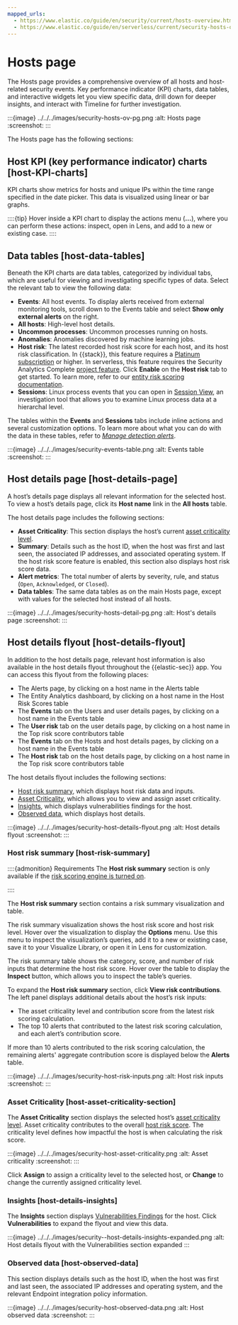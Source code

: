 ```yaml
---
mapped_urls:
  - https://www.elastic.co/guide/en/security/current/hosts-overview.html
  - https://www.elastic.co/guide/en/serverless/current/security-hosts-overview.html
---
```


# Hosts page

The Hosts page provides a comprehensive overview of all hosts and host-related security events. Key performance indicator (KPI) charts, data tables, and interactive widgets let you view specific data, drill down for deeper insights, and interact with Timeline for further investigation.

:::{image} ../../../images/security-hosts-ov-pg.png
:alt: Hosts page
:screenshot:
:::

The Hosts page has the following sections:


## Host KPI (key performance indicator) charts [host-KPI-charts]

KPI charts show metrics for hosts and unique IPs within the time range specified in the date picker. This data is visualized using linear or bar graphs.

::::{tip}
Hover inside a KPI chart to display the actions menu (**…​**), where you can perform these actions: inspect, open in Lens, and add to a new or existing case.
::::



## Data tables [host-data-tables]

Beneath the KPI charts are data tables, categorized by individual tabs, which are useful for viewing and investigating specific types of data. Select the relevant tab to view the following data:

* **Events**: All host events. To display alerts received from external monitoring tools, scroll down to the Events table and select **Show only external alerts** on the right.
* **All hosts**: High-level host details.
* **Uncommon processes**: Uncommon processes running on hosts.
* **Anomalies**: Anomalies discovered by machine learning jobs.
* **Host risk**: The latest recorded host risk score for each host, and its host risk classification. In {{stack}}, this feature requires a [Platinum subscription](https://www.elastic.co/pricing) or higher. In serverless, this feature requires the Security Analytics Complete [project feature](/deploy-manage/deploy/elastic-cloud/project-settings.md). Click **Enable** on the **Host risk** tab to get started. To learn more, refer to our [entity risk scoring documentation](/solutions/security/advanced-entity-analytics/entity-risk-scoring.md).
* **Sessions**: Linux process events that you can open in [Session View](/solutions/security/investigate/session-view.md), an investigation tool that allows you to examine Linux process data at a hierarchal level.

The tables within the **Events** and **Sessions** tabs include inline actions and several customization options. To learn more about what you can do with the data in these tables, refer to [*Manage detection alerts*](/solutions/security/detect-and-alert/manage-detection-alerts.md).

:::{image} ../../../images/security-events-table.png
:alt: Events table
:screenshot:
:::


## Host details page [host-details-page]

A host’s details page displays all relevant information for the selected host. To view a host’s details page, click its **Host name** link in the **All hosts** table.

The host details page includes the following sections:

* **Asset Criticality**: This section displays the host’s current [asset criticality level](/solutions/security/advanced-entity-analytics/asset-criticality.md).
* **Summary**: Details such as the host ID, when the host was first and last seen, the associated IP addresses, and associated operating system. If the host risk score feature is enabled, this section also displays host risk score data.
* **Alert metrics**: The total number of alerts by severity, rule, and status (`Open`, `Acknowledged`, or `Closed`).
* **Data tables**: The same data tables as on the main Hosts page, except with values for the selected host instead of all hosts.

:::{image} ../../../images/security-hosts-detail-pg.png
:alt: Host's details page
:screenshot:
:::


## Host details flyout [host-details-flyout]

In addition to the host details page, relevant host information is also available in the host details flyout throughout the {{elastic-sec}} app. You can access this flyout from the following places:

* The Alerts page, by clicking on a host name in the Alerts table
* The Entity Analytics dashboard, by clicking on a host name in the Host Risk Scores table
* The **Events** tab on the Users and user details pages, by clicking on a host name in the Events table
* The **User risk** tab on the user details page, by clicking on a host name in the Top risk score contributors table
* The **Events** tab on the Hosts and host details pages, by clicking on a host name in the Events table
* The **Host risk** tab on the host details page, by clicking on a host name in the Top risk score contributors table

The host details flyout includes the following sections:

* [Host risk summary](/solutions/security/explore/hosts-page.md#host-risk-summary), which displays host risk data and inputs.
* [Asset Criticality](/solutions/security/explore/hosts-page.md#host-asset-criticality-section), which allows you to view and assign asset criticality.
* [Insights](/solutions/security/explore/hosts-page.md#host-details-insights), which displays vulnerabilities findings for the host.
* [Observed data](/solutions/security/explore/hosts-page.md#host-observed-data), which displays host details.

:::{image} ../../../images/security-host-details-flyout.png
:alt: Host details flyout
:screenshot:
:::


### Host risk summary [host-risk-summary]

::::{admonition} Requirements
The **Host risk summary** section is only available if the [risk scoring engine is turned on](/solutions/security/advanced-entity-analytics/turn-on-risk-scoring-engine.md).

::::


The **Host risk summary** section contains a risk summary visualization and table.

The risk summary visualization shows the host risk score and host risk level. Hover over the visualization to display the **Options** menu. Use this menu to inspect the visualization’s queries, add it to a new or existing case, save it to your Visualize Library, or open it in Lens for customization.

The risk summary table shows the category, score, and number of risk inputs that determine the host risk score. Hover over the table to display the **Inspect** button, which allows you to inspect the table’s queries.

To expand the **Host risk summary** section, click **View risk contributions**. The left panel displays additional details about the host’s risk inputs:

* The asset criticality level and contribution score from the latest risk scoring calculation.
* The top 10 alerts that contributed to the latest risk scoring calculation, and each alert’s contribution score.

If more than 10 alerts contributed to the risk scoring calculation, the remaining alerts' aggregate contribution score is displayed below the **Alerts** table.

:::{image} ../../../images/security-host-risk-inputs.png
:alt: Host risk inputs
:screenshot:
:::


### Asset Criticality [host-asset-criticality-section]

The **Asset Criticality** section displays the selected host’s [asset criticality level](/solutions/security/advanced-entity-analytics/asset-criticality.md). Asset criticality contributes to the overall [host risk score](/solutions/security/advanced-entity-analytics/entity-risk-scoring.md). The criticality level defines how impactful the host is when calculating the risk score.

:::{image} ../../../images/security-host-asset-criticality.png
:alt: Asset criticality
:screenshot:
:::

Click **Assign** to assign a criticality level to the selected host, or **Change** to change the currently assigned criticality level.


### Insights [host-details-insights]

The **Insights** section displays [Vulnerabilities Findings](/solutions/security/cloud/findings-page-3.md) for the host. Click **Vulnerabilities** to expand the flyout and view this data.

:::{image} ../../../images/security--host-details-insights-expanded.png
:alt: Host details flyout with the Vulnerabilities section expanded
:::


### Observed data [host-observed-data]

This section displays details such as the host ID, when the host was first and last seen, the associated IP addresses and operating system, and the relevant Endpoint integration policy information.

:::{image} ../../../images/security-host-observed-data.png
:alt: Host observed data
:screenshot:
:::
